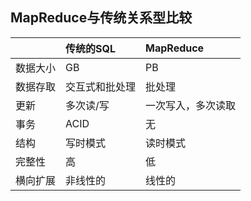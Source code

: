 ## MapReduce与传统关系型比较

| |传统的SQL |MapReduce |
| :---| :------ | :------ |
|数据大小|GB|PB|
|数据存取|交互式和批处理|批处理|
|更新|多次读/写|一次写入，多次读取|
|事务|ACID|无|
|结构|写时模式|读时模式|
|完整性|高|低|
|横向扩展|非线性的|线性的|
